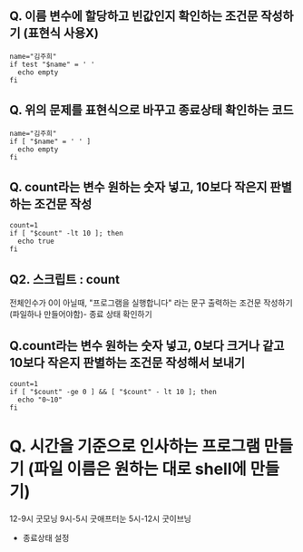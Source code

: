 ## Q. 이름 변수에 할당하고 빈값인지 확인하는 조건문 작성하기 (표현식 사용X)

```
name="김주희"
if test "$name" = ' '
  echo empty
fi
```

## Q. 위의 문제를 표현식으로 바꾸고 종료상태 확인하는 코드

```
name="김주희"
if [ "$name" = ' ' ]
  echo empty
fi
```
## Q. count라는 변수 원하는 숫자 넣고, 10보다 작은지 판별하는 조건문 작성

```
count=1
if [ "$count" -lt 10 ]; then
  echo true
fi
```
## Q2. 스크립트 : count
전체인수가 0이 아닐때, "프로그램을 실행합니다" 라는 문구 출력하는 조건문 작성하기 
(파일하나 만들어야함)- 종료 상태 확인하기

## Q.count라는 변수 원하는 숫자 넣고, 0보다 크거나 같고 10보다 작은지 판별하는 조건문 작성해서 보내기

```
count=1
if [ "$count" -ge 0 ] && [ "$count" - lt 10 ]; then
  echo "0~10"
fi
```

# Q. 시간을 기준으로 인사하는 프로그램 만들기 (파일 이름은 원하는 대로 shell에 만들기)
12-9시 굿모닝
9시-5시 굿애프터눈
5시-12시 굿이브닝
+ 종료상태 설정


